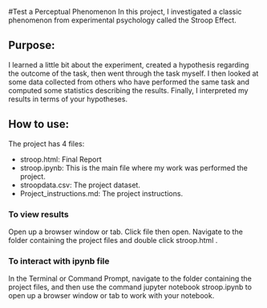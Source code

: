 #Test a Perceptual Phenomenon
In this project, I investigated a classic phenomenon from experimental psychology called the Stroop Effect. 
## Purpose:
I learned a little bit about the experiment, created a hypothesis regarding the outcome of the task, then went  through the task myself. I then looked at some data collected from others who have performed the same task and computed some statistics describing the results. Finally, I interpreted my results in terms of your hypotheses.

## How to use:
The project has 4 files:
* stroop.html: Final Report
* stroop.ipynb: This is the main file where my work was performed the project.
* stroopdata.csv: The project dataset.
* Project_instructions.md: The project instructions.

### To view results 
Open up a browser window or tab. Click file then open. Navigate to the folder containing the project files and double click stroop.html .
### To interact with ipynb file
In the Terminal or Command Prompt, navigate to the folder containing the project files, and then use the command jupyter notebook stroop.ipynb to open up a browser window or tab to work with your notebook.
